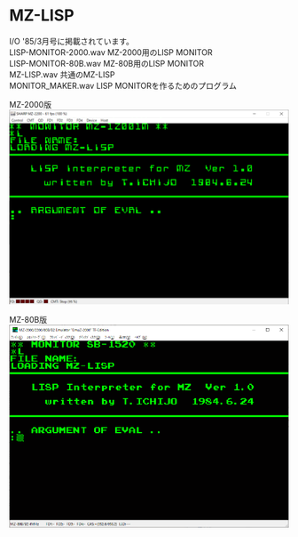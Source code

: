 # MZ-LISP 
I/O '85/3月号に掲載されています。  
LISP-MONITOR-2000.wav MZ-2000用のLISP MONITOR  
LISP-MONITOR-80B.wav MZ-80B用のLISP MONITOR  
MZ-LISP.wav 共通のMZ-LISP  
MONITOR_MAKER.wav LISP MONITORを作るためのプログラム  
  
MZ-2000版  
![](https://github.com/mkomakonkon/MZ-2000/blob/master/image/MZ-LISP_2000.png?raw=true)
  
MZ-80B版 
![](https://github.com/mkomakonkon/MZ-2000/blob/master/image/MZ-LISP_80B.png?raw=true)
